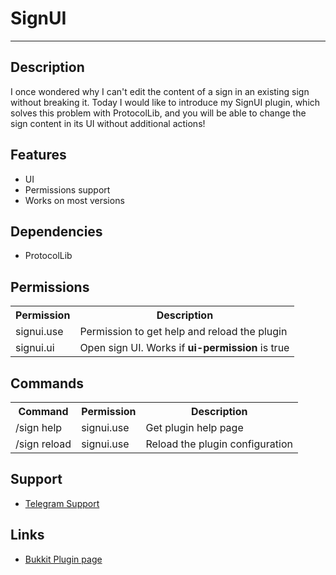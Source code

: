 # SignUI

***

## Description

I once wondered why I can't edit the content of a sign in an existing sign without breaking it. Today I would like to
introduce my SignUI plugin, which solves this problem with ProtocolLib, and you will be able to change the sign content
in its UI without additional actions!

## Features

<div>
<ul>
<li>UI</li>
<li>Permissions support</li>
<li>Works on most versions</li>
</ul>
</div>

## Dependencies

<div>
<ul>
<li>ProtocolLib</li>
</ul>
</div>

## Permissions

<div>
<table>
<tr>
<th>Permission</th>
<th>Description</th>
</tr>
<tr>
<td>signui.use</td>
<td>Permission to get help and reload the plugin</td>
</tr>
<tr>
<td>signui.ui</td>
<td>Open sign UI. Works if <b>ui-permission</b> is true</td>
</tr>
</table>
</div>

## Commands

<div>
<table>
<tr>
<th>Command</th>
<th>Permission</th>
<th>Description</th>
</tr>
<tr>
<td>/sign help</td>
<td>signui.use</td>
<td>Get plugin help page</td>
</tr>
<tr>
<td>/sign reload</td>
<td>signui.use</td>
<td>Reload the plugin configuration</td>
</tr>
</table>
</div>

## Support

<div>
<ul>
<li><a href="https://t.me/flawe_sv">Telegram Support</a></li>
</ul>
</div>

## Links

<div>
<ul>
<li><a href="">Bukkit Plugin page</a></li>
</ul>
</div>
